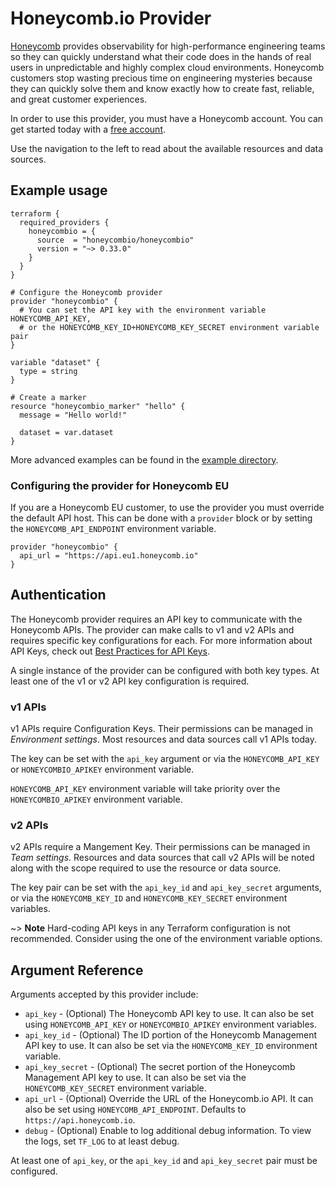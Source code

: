 # Honeycomb.io Provider

[Honeycomb](https://honeycomb.io) provides observability for high-performance engineering teams so they can quickly understand what their code does in the hands of real users in unpredictable and highly complex cloud environments.
Honeycomb customers stop wasting precious time on engineering mysteries because they can quickly solve them and know exactly how to create fast, reliable, and great customer experiences.

In order to use this provider, you must have a Honeycomb account. You can get started today with a [free account](http://ui.honeycomb.io/signup?&utm_source=terraform&utm_medium=partner&utm_campaign=signup&utm_keyword=&utm_content=free-product-signup).

Use the navigation to the left to read about the available resources and data sources.

## Example usage

```hcl
terraform {
  required_providers {
    honeycombio = {
      source  = "honeycombio/honeycombio"
      version = "~> 0.33.0"
    }
  }
}

# Configure the Honeycomb provider
provider "honeycombio" {
  # You can set the API key with the environment variable HONEYCOMB_API_KEY,
  # or the HONEYCOMB_KEY_ID+HONEYCOMB_KEY_SECRET environment variable pair
}

variable "dataset" {
  type = string
}

# Create a marker
resource "honeycombio_marker" "hello" {
  message = "Hello world!"

  dataset = var.dataset
}
```

More advanced examples can be found in the [example directory](https://github.com/honeycombio/terraform-provider-honeycombio/tree/main/example).

### Configuring the provider for Honeycomb EU

If you are a Honeycomb EU customer, to use the provider you must override the default API host.
This can be done with a `provider` block or by setting the `HONEYCOMB_API_ENDPOINT` environment variable.

```hcl
provider "honeycombio" {
  api_url = "https://api.eu1.honeycomb.io"
}
```

## Authentication

The Honeycomb provider requires an API key to communicate with the Honeycomb APIs.
The provider can make calls to v1 and v2 APIs and requires specific key configurations for each.
For more information about API Keys, check out [Best Practices for API Keys](https://docs.honeycomb.io/get-started/best-practices/api-keys/).

A single instance of the provider can be configured with both key types.
At least one of the v1 or v2 API key configuration is required.

### v1 APIs

v1 APIs require Configuration Keys.
Their permissions can be managed in _Environment settings_.
Most resources and data sources call v1 APIs today.

The key can be set with the `api_key` argument or via the `HONEYCOMB_API_KEY` or `HONEYCOMBIO_APIKEY` environment variable.

`HONEYCOMB_API_KEY` environment variable will take priority over the `HONEYCOMBIO_APIKEY` environment variable.

### v2 APIs

v2 APIs require a Mangement Key.
Their permissions can be managed in _Team settings_.
Resources and data sources that call v2 APIs will be noted along with the scope required to use the resource or data source.

The key pair can be set with the `api_key_id` and `api_key_secret` arguments, or via the `HONEYCOMB_KEY_ID` and `HONEYCOMB_KEY_SECRET` environment variables.

~> **Note** Hard-coding API keys in any Terraform configuration is not recommended. Consider using the one of the environment variable options.

## Argument Reference

Arguments accepted by this provider include:

* `api_key` - (Optional) The Honeycomb API key to use. It can also be set using `HONEYCOMB_API_KEY` or `HONEYCOMBIO_APIKEY` environment variables.
* `api_key_id` - (Optional) The ID portion of the Honeycomb Management API key to use. It can also be set via the `HONEYCOMB_KEY_ID` environment variable.
* `api_key_secret` - (Optional) The secret portion of the Honeycomb Management API key to use. It can also be set via the `HONEYCOMB_KEY_SECRET` environment variable.
* `api_url` - (Optional) Override the URL of the Honeycomb.io API. It can also be set using `HONEYCOMB_API_ENDPOINT`. Defaults to `https://api.honeycomb.io`.
* `debug` - (Optional) Enable to log additional debug information. To view the logs, set `TF_LOG` to at least debug.

At least one of `api_key`, or the `api_key_id` and `api_key_secret` pair must be configured.
